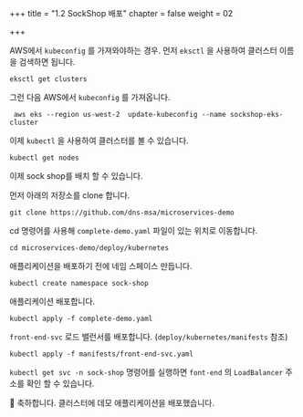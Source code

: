 +++
title = "1.2 SockShop 배포"
chapter = false
weight = 02

+++



 AWS에서 `kubeconfig` 를 가져와야하는 경우. 먼저 `eksctl` 을 사용하여 클러스터 이름을 검색하면 됩니다.
```
eksctl get clusters
```

그런 다음 AWS에서 `kubeconfig` 를 가져옵니다.
```
 aws eks --region us-west-2  update-kubeconfig --name sockshop-eks-cluster
```

이제 `kubectl` 을 사용하여 클러스터를 볼 수 있습니다.

```
kubectl get nodes
```

이제 sock shop를 배치 할 수 있습니다.

먼저 아래의 저장소를 clone 합니다.

```
git clone https://github.com/dns-msa/microservices-demo
```

cd 명령어를 사용해 `complete-demo.yaml` 파일이 있는 위치로 이동합니다.

```
cd microservices-demo/deploy/kubernetes
```

애플리케이션을 배포하기 전에 네임 스페이스 만듭니다.

```
kubectl create namespace sock-shop
```

애플리케이션 배포합니다.

```
kubectl apply -f complete-demo.yaml
```

`front-end-svc` 로드 밸런서를 배포합니다. (`deploy/kubernetes/manifests` 참조)

```
kubectl apply -f manifests/front-end-svc.yaml
```

`kubectl get svc -n sock-shop` 명령어를 실행하면  `font-end` 의 `LoadBalancer` 주소를 확인 할 수 있습니다.
 

🎉 축하합니다. 클러스터에 데모 애플리케이션을 배포했습니다.





